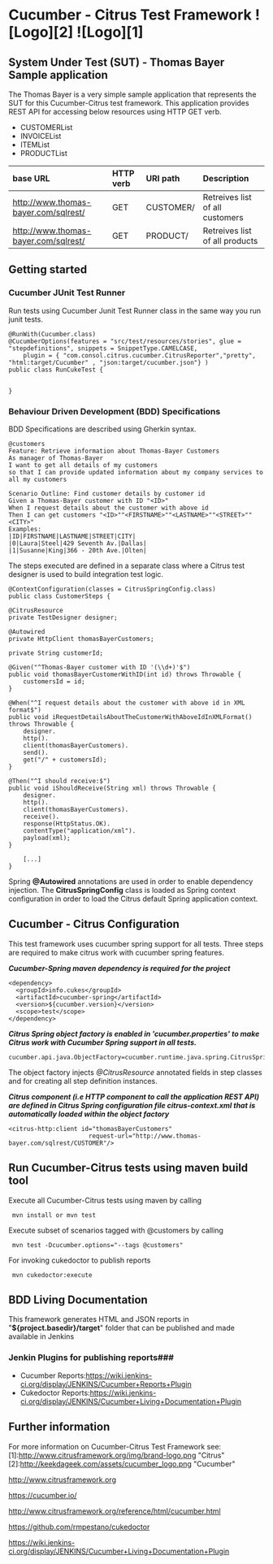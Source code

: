 # Cucumber - Citrus Test Framework ![Logo][2] ![Logo][1] #

## System Under Test (SUT) - Thomas Bayer Sample application ##

The Thomas Bayer is a very simple sample application that represents the SUT for this Cucumber-Citrus test framework. This application provides REST API for accessing below resources using HTTP GET verb.

* CUSTOMERList
* INVOICEList
* ITEMList
* PRODUCTList

|base URL| HTTP verb|URI path| Description|
|:-------|:---------|:-------|:-----------|
|http://www.thomas-bayer.com/sqlrest/|GET|CUSTOMER/|Retreives list of all customers|
|http://www.thomas-bayer.com/sqlrest/|GET|PRODUCT/|Retreives list of all products|

## Getting started ##


### Cucumber JUnit Test Runner ###

Run tests using Cucumber Junit Test Runner class in the same way you run junit tests.


    @RunWith(Cucumber.class)
    @CucumberOptions(features = "src/test/resources/stories", glue = "stepdefinitions", snippets = SnippetType.CAMELCASE,
        plugin = { "com.consol.citrus.cucumber.CitrusReporter","pretty", "html:target/Cucumber" , "json:target/cucumber.json"} )
    public class RunCukeTest {
	
		
    }

### Behaviour Driven Development (BDD) Specifications ###

BDD Specifications are described using Gherkin syntax.

    @customers
    Feature: Retrieve information about Thomas-Bayer Customers 
    As manager of Thomas-Bayer
    I want to get all details of my customers
    so that I can provide updated information about my company services to all my customers

    Scenario Outline: Find customer details by customer id 
    Given a Thomas-Bayer customer with ID "<ID>"
    When I request details about the customer with above id 
    Then I can get customers "<ID>""<FIRSTNAME>""<LASTNAME>""<STREET>""<CITY>" 
    Examples: 
    |ID|FIRSTNAME|LASTNAME|STREET|CITY|
    |0|Laura|Steel|429 Seventh Av.|Dallas|
    |1|Susanne|King|366 - 20th Ave.|Olten|
		

        
The steps executed are defined in a separate class where a Citrus test designer is used to build integration test logic.

    @ContextConfiguration(classes = CitrusSpringConfig.class)
    public class CustomerSteps {
    
    @CitrusResource
	private TestDesigner designer;

	@Autowired
	private HttpClient thomasBayerCustomers;
	
	private String customerId;
    
    @Given("^Thomas-Bayer customer with ID '(\\d+)'$")
	public void thomasBayerCustomerWithID(int id) throws Throwable {
		customersId = id;
	}

	@When("^I request details about the customer with above id in XML format$")
	public void iRequestDetailsAboutTheCustomerWithAboveIdInXMLFormat() throws Throwable {
		designer.
		http().
		client(thomasBayerCustomers).
		send().
		get("/" + customersId);
	}

	@Then("^I should receive:$")
	public void iShouldReceive(String xml) throws Throwable {
		designer.
		http().
		client(thomasBayerCustomers).
		receive().
		response(HttpStatus.OK).
		contentType("application/xml").
		payload(xml);
	}
       
        [...]
    }    
    
Spring **@Autowired** annotations are used in order to enable dependency injection. The **CitrusSpringConfig**
class is loaded as Spring context configuration in order to load the Citrus default Spring application context.   

## Cucumber - Citrus Configuration ##

This test framework uses cucumber spring support for all tests. Three steps are required to make citrus work with cucumber spring features.

***Cucumber-Spring maven dependency is required for the project***
 
    <dependency>
      <groupId>info.cukes</groupId>
      <artifactId>cucumber-spring</artifactId>
      <version>${cucumber.version}</version>
      <scope>test</scope>
    </dependency>
     
***Citrus Spring object factory is enabled in 'cucumber.properties' to make Citrus work with Cucumber Spring support in all tests.***

    
    cucumber.api.java.ObjectFactory=cucumber.runtime.java.spring.CitrusSpringObjectFactory
    
The object factory injects *@CitrusResource* annotated fields in step classes and for creating all step definition instances.

***Citrus component (i.e HTTP component to call the application REST API) are defined in Citrus Spring configuration file citrus-context.xml that is automatically loaded within the object factory***

    <citrus-http:client id="thomasBayerCustomers"
                          request-url="http://www.thomas-bayer.com/sqlrest/CUSTOMER"/>


## Run Cucumber-Citrus tests using maven build tool ##
    

Execute all Cucumber-Citrus tests using maven by calling

     mvn install or mvn test

Execute subset of scenarios tagged with @customers by calling

     mvn test -Dcucumber.options="--tags @customers"

For invoking cukedoctor to publish reports

     mvn cukedoctor:execute

## BDD Living Documentation ##
This framework generates HTML and JSON reports in "**${project.basedir}/target**" folder that can be published and made available in Jenkins

### Jenkin Plugins for publishing reports###
* Cucumber Reports:https://wiki.jenkins-ci.org/display/JENKINS/Cucumber+Reports+Plugin
* Cukedoctor Reports:https://wiki.jenkins-ci.org/display/JENKINS/Cucumber+Living+Documentation+Plugin


Further information
-------------------
For more information on Cucumber-Citrus Test Framework see:
[1]:http://www.citrusframework.org/img/brand-logo.png "Citrus"
[2]:http://keekdageek.com/assets/cucumber_logo.png "Cucumber"

http://www.citrusframework.org

https://cucumber.io/

http://www.citrusframework.org/reference/html/cucumber.html

https://github.com/rmpestano/cukedoctor

https://wiki.jenkins-ci.org/display/JENKINS/Cucumber+Living+Documentation+Plugin